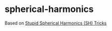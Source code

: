 # spherical-harmonics

Based on [Stupid Spherical Harmonics (SH) Tricks](https://www.ppsloan.org/publications/StupidSH36.pdf)